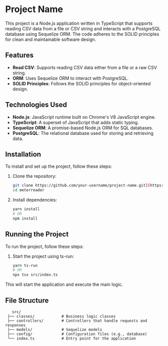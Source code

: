 # Project Name

This project is a Node.js application written in TypeScript that supports reading CSV data from a file or CSV string and interacts with a PostgreSQL database using Sequelize ORM. The code adheres to the SOLID principles for clean and maintainable software design.

## Features

- **Read CSV**: Supports reading CSV data either from a file or a raw CSV string.
- **ORM**: Uses Sequelize ORM to interact with PostgreSQL.
- **SOLID Principles**: Follows the SOLID principles for object-oriented design.

## Technologies Used

- **Node.js**: JavaScript runtime built on Chrome's V8 JavaScript engine.
- **TypeScript**: A superset of JavaScript that adds static typing.
- **Sequelize ORM**: A promise-based Node.js ORM for SQL databases.
- **PostgreSQL**: The relational database used for storing and retrieving data.

## Installation

To install and set up the project, follow these steps:

1. Clone the repository:
   ```bash
   git clone https://github.com/your-username/project-name.git](https://github.com/Kenneth95Lo/meterreader.git
   cd meterreader

2. Install dependencies:
   ```bash
   yarn install
   # OR
   npm install

## Running the Project

To run the project, follow these steps:

1.	Start the project using ts-run:
    ```bash
    yarn ts-run
    # OR
    npx tsx src/index.ts
    
This will start the application and execute the main logic.

## File Structure
```
   src/
 ├── classes/            # Business logic classes
 ├── controllers/        # Controllers that handle requests and responses
 ├── models/             # Sequelize models
 ├── config/             # Configuration files (e.g., database)
 └── index.ts            # Entry point for the application
